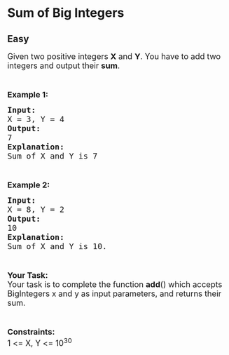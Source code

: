 # Sum of Big Integers
## Easy 
<div class="problem-statement">
                <p></p><p><span style="font-size:18px">Given two positive integers <strong>X</strong> and <strong>Y</strong>. You have to add two integers and output their <strong>sum</strong>.</span></p>

<p>&nbsp;</p>

<p><span style="font-size:18px"><strong>Example 1:</strong></span></p>

<pre><span style="font-size:18px"><strong>Input:</strong>
X = 3, Y = 4
<strong>Output:</strong>
7
<strong>Explanation:
</strong>Sum of X and Y is 7</span></pre>

<p>&nbsp;</p>

<p><span style="font-size:18px"><strong>Example 2:</strong></span></p>

<pre><span style="font-size:18px"><strong>Input:</strong>
X = 8, Y = 2 
<strong>Output:</strong>
10
<strong>Explanation:
</strong>Sum of X and Y is 10.</span></pre>

<p>&nbsp;</p>

<p><span style="font-size:18px"><strong>Your Task:</strong><br>
Your task is to complete the function <strong>add</strong>() which accepts BigIntegers x and y as input parameters, and returns their sum.</span></p>

<p>&nbsp;</p>

<p><span style="font-size:18px"><strong>Constraints:</strong><br>
1 &lt;= X, Y &lt;= 10<sup>30</sup></span></p>
 <p></p>
            </div>